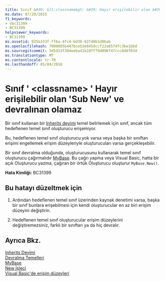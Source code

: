 ```yaml
---
title: Sınıf &#39; &lt;classname&gt; &#39; Hayır erişilebilir olan &#39;Sub New&#39; ve devralınan olamaz
ms.date: 07/20/2015
f1_keywords:
- vbc31399
- BC31399
helpviewer_keywords:
- BC31399
ms.assetid: 035b333f-ff6a-4fc4-bd36-82f40b1d8bab
ms.openlocfilehash: 7000085b447bce53e045dccf22a0574fc3be1bbd
ms.sourcegitcommit: 3d5d33f384eeba41b2dff79d096f47ccc8d8f03d
ms.translationtype: MT
ms.contentlocale: tr-TR
ms.lasthandoff: 05/04/2018
---
```

# <a name="class-39ltclassnamegt39-has-no-accessible-39sub-new39-and-cannot-be-inherited"></a>Sınıf &#39; &lt;classname&gt; &#39; Hayır erişilebilir olan &#39;Sub New&#39; ve devralınan olamaz
Bir sınıf kullanan bir [Inherits deyimi](../../visual-basic/language-reference/statements/inherits-statement.md) temel belirlemek için sınıf, ancak tüm hedeflenen temel sınıf oluşturucu erişemiyor.  
  
 Bu, hedeflenen temel sınıf oluşturucu yok varsa veya başka bir sınıftan erişimi engellemek erişim düzeyleriyle oluşturucuları varsa gerçekleşebilir.  
  
 Bir sınıf devralma olduğunda, oluşturucusunu kullanarak temel sınıf oluşturucu çağırmalıdır [MyBase](~/docs/visual-basic/programming-guide/program-structure/me-my-mybase-and-myclass.md#mybase). Bu çağrı yapma veya Visual Basic, hatta bir açık Oluşturucu yazma, çağıran bir örtük Oluşturucu oluşturur `MyBase.New()`.  
  
 **Hata Kimliği:** BC31399  
  
## <a name="to-correct-this-error"></a>Bu hatayı düzeltmek için  
  
1.  Ardından hedeflenen temel sınıf üzerinden kaynak denetimi varsa, başka bir sınıf bunlara erişebilmesi için kendi oluşturucular en az biri erişim düzeyini değiştirin.  
  
2.  Hedeflenen temel sınıf oluşturucular erişim düzeylerini değiştiremezsiniz, farklı bir sınıftan ya da hiç devralır.  
  
## <a name="see-also"></a>Ayrıca Bkz.  
 [Inherits Deyimi](../../visual-basic/language-reference/statements/inherits-statement.md)  
 [Devralma Temelleri](../../visual-basic/programming-guide/language-features/objects-and-classes/inheritance-basics.md)  
 [MyBase](~/docs/visual-basic/programming-guide/program-structure/me-my-mybase-and-myclass.md#mybase)  
 [New İşleci](../../visual-basic/language-reference/operators/new-operator.md)  
 [Visual Basic'de erişim düzeyleri](../../visual-basic/programming-guide/language-features/declared-elements/access-levels.md)
